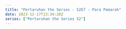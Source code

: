 ```yaml
---
title: "Pertaruhan the Series - S2E7 - Para Pemarah"
date: 2023-12-17T13:34:20Z
series: ["Pertaruhan the Series S2"]
---
```



<mux-player stream-type="on-demand"
  src="https://kp3d-my.sharepoint.com/personal/ryoo_kp3d_onmicrosoft_com/_layouts/15/download.aspx?share=EUeVShV-suNDqnTKZkGpjekB798uBmY2XKCIvokRgX-a0g" prefer-playback="mse" controls>
  </mux-player>
  
  
  <script src="https://cdn.jsdelivr.net/npm/@mux/mux-player"></script>
  
 <script type="application/ld+json">
 {
  "@context": "https://schema.org/",
  "@type": "VideoObject",
  "name": "Pertaruhan the Series - S2E7 - Para Pemarah",
  "contentUrl": "https://stream.mux.com/dn3gkl6f7zfwrlbEQmCxocL0202x5aXr00ztWjCDm00scs4.m3u8",
  "thumbnailUrl": "https://www.themoviedb.org/t/p/original/zwsJRRmVozVZ1tDs8buIs97pCqm.jpg?width=314&fit_mode=preserve&time=25",
  "uploadDate": "2023-12-17T13:34:20Z",
}

</script>